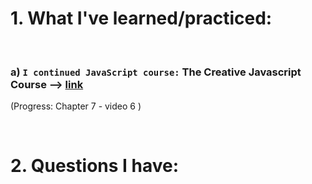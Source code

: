 # 1. What I've learned/practiced:

<br>

### a) `I continued JavaScript course:` The Creative Javascript Course --> [link](https://developedbyed.com/courses/844150/lectures/15338714)
(Progress: Chapter 7 - video 6 )

<br>

# 2. Questions I have:

<br>